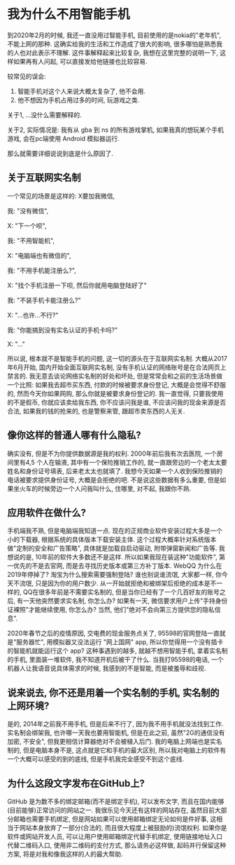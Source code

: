 # 我为什么不用智能手机

到2020年2月的时候, 我还一直没用过智能手机, 目前使用的是nokia的"老年机", 不能上网的那种. 这确实给我的生活和工作造成了很大的影响, 很多哪怕是熟悉我的人也对此表示不理解. 这件事解释起来比较复杂, 我想在这里完整的说明一下, 这样如果再有人问起, 可以直接发给他链接也比较容易.

较常见的误会:
1. 智能手机对这个人来说大概太复杂了, 他不会用.
2. 他不想因为手机占用过多的时间, 玩游戏之类.

关于1, ...没什么需要解释的.

关于2, 实际情况是: 我有从 gba 到 ns 的所有游戏掌机, 如果我真的想玩某个手机游戏, 会在pc端使用 Android 模拟器运行.

那么就需要详细说说到底是什么原因了.

## 关于互联网实名制

一个常见的场景是这样的: X要加我微信, 

我: "没有微信", 

X: "下一个呗", 

我: "不用智能机", 

X: "电脑端也有微信的", 

我: "不用手机能注册么?", 

X: "找个手机注册一下呗, 然后你就用电脑登陆好了"

我: "不装手机卡能注册么?"

X: "...也许...不行?"

我: "你能搞到没有实名认证的手机卡吗?"

X: "..."

所以说, 根本就不是智能手机的问题, 这一切的源头在于互联网实名制. 大概从2017年6月开始, 国内开始全面互联网实名制, 没有手机认证的网络账号是在合法网页上禁言的. 我无意去谈论网络实名制的好处和坏处, 但是常常会和之前的生活场景做一个比照: 如果我去超市买东西, 付款的时候被要求身份登记, 大概是会觉得不舒服的, 然而今天你如果网购, 那么你就是被要求身份登记的. 我一直觉得, 只要我使用的不是假币, 你就应该卖给我东西, 你不应该问我是谁, 不应该问我的现金来源是否合法, 如果我的钱的抢来的, 也是警察来管, 跟超市卖东西的人无关. 

## 像你这样的普通人哪有什么隐私?

确实没有, 但是不为你提供数据源是我的权利. 2000年前后我有次去医院, 一个房间里有4,5 个人在输液, 其中有一个保险推销工作的, 就一直跟旁边的一个老太太要姓名和身份证号填表, 后来老太太也就填了. 我想今天如果一个人收到保险推销的电话被要求提供身份证号, 大概是会拒绝的吧. 不是说这些数据有多么重要, 但是如果坐火车的时候旁边一个人问我叫什么, 住哪里, 对不起, 我跟你不熟.

## 应用软件在做什么?

手机端我不熟, 但是电脑端我知道一点. 现在的正规商业软件安装过程大多是一个小的下载器, 根据系统的具体版本下载安装主体. 这个过程大概率针对系统版本做"定制的安全和广告策略", 具体就是加载自启动驱动, 附带弹窗新闻和广告等. 我想说的是, 10年前的软件大多数还不是这样. 所以如果我现在装这种"功能软件", 第一优先的不是去官网, 而是去寻找历史版本或第三方补丁版本. WebQQ 为什么在2019年停掉了? 淘宝为什么搜索需要强制登陆? 谁也别说谁流氓, 大家都一样, 你今天不流氓, 只是因为你的用户数少. 从一开始就拒绝和被绑架后拒绝的成本是不一样的, QQ在很多年前是不需要实名制的, 但是当你已经有了一个几百好友的账号之后, 有一天他突然要求实名制, 你怎么办? 如果有一天, 微信要求用户上传"手持身份证裸照"才能继续使用, 你怎么办? 当然, 他们"绝对不会向第三方提供您的隐私信息".

2020年春节之后的疫情原因, 交电费的现金服务点关了, 95598的官网登陆一直就是"服务器忙", 用模拟器又没法运行 "网上国网" app, 所以你觉得用一个没有插卡的智能机就能运行这个 app? 这种事遇到的越多, 就越不想用智能手机, 拿着实名制的手机, 里面装一堆软件, 我不知道开机后被干了什么. 当我打95598的电话, 一个机器人让我语音说具体需求的时候, 我感到的不是智能, 而是被羞辱和歧视.

## 说来说去, 你不还是用着一个实名制的手机, 实名制的上网环境?

是的, 2014年之前我不用手机, 但是后来不行了, 因为我不用手机就没法找到工作. 实名制会绑架我, 也许哪一天我也要用智能机, 但是在此之前, 虽然"2G的通信没有加密, 不安全", 但我更相信计算器绝对不会被植入后门. 我的电脑上网端也是实名制的, 但是电脑本身不是, 这点就是它和手机的最大区别, 所以我对电脑上的软件有一个大概可以感受的到的底线, 但是手机我完全感受不到这个底线.

## 为什么这段文字发布在GitHub上?

GitHub 是为数不多的绑定邮箱(而不是绑定手机), 可以发布文字, 而且在国内能够(目前能够)正常访问的网站之一. 我很乐见今天还有这样的网站存在, 虽然目前大部分邮箱也需要手机绑定, 但是网站如果可以使用邮箱绑定无论如何是件好事, 这相当于网站本身放弃了一部分(合法的, 而且很大程度上被鼓励的)流氓权利. 如果你是软件或网站开发人员, 可以让用户使用邮箱绑定代替手机绑定, 使用链接地址入口代替二维码入口, 使用非二维码的支付方式, 那么请务必这样做, 起码并行保留这种方案, 将是对我和像我这样的人的最大帮助.









